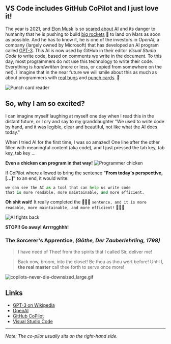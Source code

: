 ## VS Code includes GitHub CoPilot  and I just love it!


The year is 2021, and  [Elon Musk](https://twitter.com/elonmusk)  is so  [scared about AI](https://www.youtube.com/watch?v=KdTTeR4TyMc) and its danger to humanity that he is pushing to build [big rockets](https://en.wikipedia.org/wiki/SpaceX_Starship) 🚀 to land on Mars as soon as possible. And he has to know it, he is one of the investors in *OpenAI*, a company (largely owned by Microsoft) that has developed an AI program called [GPT-3](https://en.wikipedia.org/wiki/GPT-3).
This AI is now used by GitHub in their editor *Visual Studio Code* to write code, based on comments we write in the document.
To this day, most programmers do not use this technology to write their code. Everything is *handwritten* (more or less, or copied from somewhere on the net). I imagine that in the near future we will smile about this as much as about programmers with [real bugs](https://blog.patracompany.com/the-history-of-the-computer-bug) and [punch cards](https://en.wikipedia.org/wiki/Punched_card). 🤣

![Punch card reader](https://media.giphy.com/media/l0HlMDr5SOKGpNu5a/source.gif)

## So, why I am so excited?

I can imagine myself laughing at myself one day when I read this in the distant future, or I cry and say to my granddaughter "We used to write code by hand, and it was legible, clear and beautiful, not like what the AI does today."

When I tried AI for the first time, I was so amazed! One line after the other filled with meaningful content (aka code), and I just pressed the tab key, tab key, tab key …

**Even a chicken can program in that way!**
![Programmer chicken](https://media.giphy.com/media/l3vR9IEU6nYAmZyoM/giphy.gif)

If CoPilot where allowed to bring the sentence **"From today's perspective, […]"** to an end, it would write:

```python
we can see the AI as a tool that can help us write code 
that is more readable, more maintainable, and more efficient. 
```

**Oh shit wait!** It really completed the 🤖🤖🤖 `sentence, and it is more readable, more maintainable, and more efficient!` 🤖🤖🤖

![AI fights back](https://media.giphy.com/media/WgIcdi8Wf2Ywq5dWOI/source.gif)

**STOP!! Go away! Arrrrgghhh!**

### The Sorcerer's Apprentice, *(Göthe, Der Zauberlehrling, 1798)*

> I have need of Thee!
> from the spirits that I called
> Sir, deliver me!

> Back now, broom,
> into the closet!
> Be thou as thou
> wert before!
> Until I, **the real master**
> call thee forth to serve once more!

![copilots-never-die-downsized_large.gif](https://cdn.hashnode.com/res/hashnode/image/upload/v1627506520743/4oQvELgaD.gif)


## Links

-  [GPT-3 on Wikipedia](https://en.wikipedia.org/wiki/GPT-3) 
-  [OpenAI](https://openai.com/) 
-  [GitHub CoPilot](https://copilot.github.com/) 
-   [Visual Studio Code](https://code.visualstudio.com/) 

---

*Note: The co-pilot usually sits on the right-hand side.*